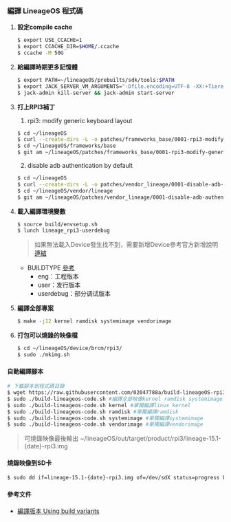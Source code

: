 ### 編譯 LineageOS 程式碼
1. **設定compile cache**
    ```bash
    $ export USE_CCACHE=1
    $ export CCACHE_DIR=$HOME/.ccache
    $ ccache -M 50G
    ```
2. **給編譯時期更多記憶體**
    ```bash
    $ export PATH=~/lineageOS/prebuilts/sdk/tools:$PATH
    $ export JACK_SERVER_VM_ARGUMENTS="-Dfile.encoding=UTF-8 -XX:+TieredCompilation -Xmx4g"
    $ jack-admin kill-server && jack-admin start-server
    ```
3. **打上RPI3補丁**
   1. rpi3: modify generic keyboard layout
   ```bash
   $ cd ~/lineageOS
   $ curl --create-dirs -L -o patches/frameworks_base/0001-rpi3-modify-generic-keyboard-layout.patch -O -L https://raw.githubusercontent.com/lineage-rpi/android_local_manifest/lineage-15.1/patches/frameworks_base/0001-rpi3-modify-generic-keyboard-layout.patch
   $ cd ~/lineageOS/frameworks/base
   $ git am ~/lineageOS/patches/frameworks_base/0001-rpi3-modify-generic-keyboard-layout.patch
   ```
   2. disable adb authentication by default
   ```bash
   $ cd ~/lineageOS
   $ curl --create-dirs -L -o patches/vendor_lineage/0001-disable-adb-authentication-by-default.patch -O -L https://raw.githubusercontent.com/lineage-rpi/android_local_manifest/lineage-15.1/patches/vendor_lineage/0001-disable-adb-authentication-by-default.patch
   $ cd ~/lineageOS/vendor/lineage
   $ git am ~/lineageOS/patches/vendor_lineage/0001-disable-adb-authentication-by-default.patch
   ```

4. **載入編譯環境變數**
    ```bash
    $ source build/envsetup.sh
    $ lunch lineage_rpi3-userdebug
    ```
    > 如果無法載入Device發生找不到，需要新增Device參考官方新增說明[連結](https://source.android.com/setup/develop/new-device#prod-def)
    - BUILDTYPE [參考](https://source.android.com/setup/build/building#choose-a-target)
       - eng：工程版本 
       - user：发行版本
       - userdebug：部分调试版本

5. **編譯全部專案**
    ```bash
    $ make -j12 kernel ramdisk systemimage vendorimage
    ```
6. **打包可以燒錄的映像檔**
    ```bash
    $ cd ~/lineageOS/device/brcm/rpi3/
    $ sudo ./mkimg.sh
    ```
#### 自動編譯腳本
```bash
# 下載腳本到程式碼目錄
$ wget https://raw.githubusercontent.com/02047788a/build-lineageOS-rpi3/master/scripts/build-lineageos-code.sh -O ~/build-lineageos-code.sh
$ sudo ./build-lineageos-code.sh #編譯全部映像kernel ramdisk systemimage vendorimage
$ sudo ./build-lineageos-code.sh kernel #單獨編譯linux kernel
$ sudo ./build-lineageos-code.sh ramdisk #單獨編譯ramdisk
$ sudo ./build-lineageos-code.sh systemimage #單獨編譯systemimage
$ sudo ./build-lineageos-code.sh vendorimage #單獨編譯vendorimage
```
> 可燒錄映像最後輸出
~/lineageOS/out/target/product/rpi3/lineage-15.1-{date}-rpi3.img
#### 燒錄映像到SD卡
```bash
$ sudo dd if=lineage-15.1-{date}-rpi3.img of=/dev/sdX status=progress bs=4M
```

#### 參考文件
- [編譯版本 Using build variants](https://source.android.com/setup/develop/new-device#build-variants)